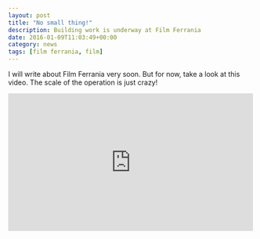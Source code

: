 ```yaml
---
layout: post
title: "No small thing!"
description: Building work is underway at Film Ferrania
date: 2016-01-09T11:03:49+00:00
category: news
tags: [film ferrania, film]
---
```


I will write about Film Ferrania very soon. But for now, take a look at this video. The scale of the operation is just crazy!

<iframe src="https://player.vimeo.com/video/149695033?title=0&byline=0&portrait=0" width="500" height="281" frameborder="0" webkitallowfullscreen mozallowfullscreen allowfullscreen></iframe>
